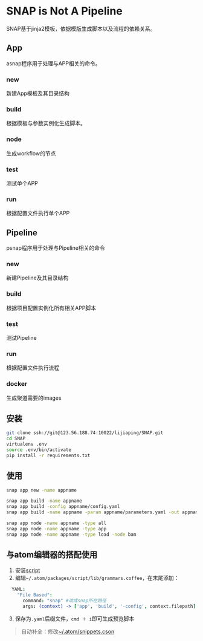 # SNAP is Not A Pipeline
SNAP基于jinja2模板，依据模版生成脚本以及流程的依赖关系。

## App
asnap程序用于处理与APP相关的命令。
### new
新建App模板及其目录结构

### build
根据模板与参数实例化生成脚本。

### node
生成workflow的节点
### test
测试单个APP
### run
根据配置文件执行单个APP

## Pipeline
psnap程序用于处理与Pipeline相关的命令

### new
新建Pipeline及其目录结构

### build
根据项目配置实例化所有相关APP脚本
### test
测试Pipeline
### run
根据配置文件执行流程
### docker
生成聚道需要的images

## 安装
```sh
git clone ssh://git@123.56.188.74:10022/lijiaping/SNAP.git
cd SNAP
virtualenv .env
source .env/bin/activate
pip install -r requirements.txt
```
## 使用
```sh
snap app new -name appname

snap app build -name appname
snap app build -config appname/config.yaml
snap app build -name appname -param appname/parameters.yaml -out appname.sh

snap app node -name appname -type all
snap app node -name appname -type app
snap app node -name appname -type load -node bam
```
## 与atom编辑器的搭配使用
1. 安装[script](https://atom.io/packages/script)
2. 编辑`~/.atom/packages/script/lib/grammars.coffee`，在末尾添加：
```coffee
  YAML:
    "File Based":
      command: "snap" #改成snap所在路径
      args: (context) -> ['app', 'build', '-config', context.filepath]
```

3. 保存为`.yaml`后缀文件，`cmd ＋ i`即可生成预览脚本
> 自动补全：修改[~/.atom/snippets.cson](http://123.56.188.74:10080/gitlab/lijiaping/atom/blob/master/snippets.cson)

